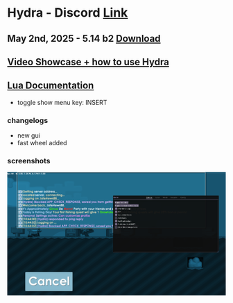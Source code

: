 # Hydra - Discord [Link](https://discord.gg/myECsZU4Nk)
## May 2nd, 2025 - 5.14 b2 [Download](https://link-center.net/1345687/hydra-growtopia-514-mod)
## [Video Showcase + how to use Hydra](https://www.youtube.com/watch?v=ipZhX6Zf6Qg)
## [Lua Documentation](https://fshn06s-organization.gitbook.io/hydra-lua-api/)
- toggle show menu key: INSERT
### changelogs
- new gui
- fast wheel added

### screenshots
![menu](images/scrshot1.png)
